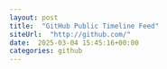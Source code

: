 ```yaml
---
layout: post
title:  "GitHub Public Timeline Feed"
siteUrl:  "http://github.com/"
date:  2025-03-04 15:45:16+00:00
categories: github
---
```

